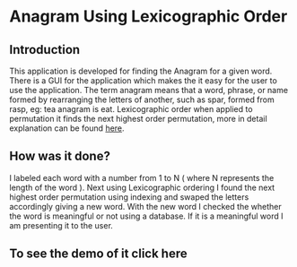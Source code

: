 # Anagram Using Lexicographic Order

## Introduction
This application is developed for finding the Anagram for a given word. There is a GUI for the application which makes the it easy for the user to use the application. The term anagram means that a word, phrase, or name formed by rearranging the letters of another, such as spar, formed from rasp, eg: tea anagram is eat. Lexicographic order when applied to permutation it finds the next highest order permutation, more in detail explanation can be found [here](http://mathworld.wolfram.com/LexicographicOrder.html). 

## How was it done?
I labeled each word with a number from 1 to N ( where N represents the length of the word ). Next using Lexicographic ordering I found the next highest order permutation using indexing and swaped the letters accordingly giving a new word. With the new word I checked the whether the word is meaningful or not using a database. If it is a meaningful word I am presenting it to the user. 

## To see the demo of it click here 

